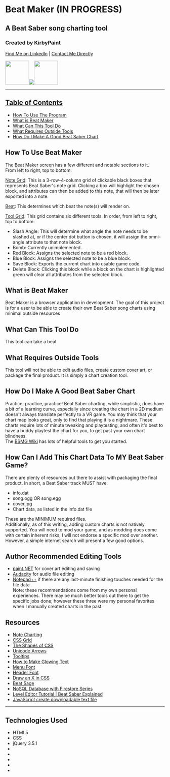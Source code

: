 # Beat Maker (IN PROGRESS)

## A Beat Saber song charting tool

### Created by KirbyPaint
<a href="https://www.linkedin.com/in/ash-porter-kirbypaint/">Find Me on LinkedIn</a> | 
<a href="mailto:porter.ashley13@gmail.com">Contact Me Directly</a>

<img src="https://cdn.discordapp.com/attachments/799876599372840964/842841023604719617/bluenote.png" width="75px"><img src="https://cdn.discordapp.com/attachments/799876599372840964/842840330809507870/logo.png"><img src="https://cdn.discordapp.com/attachments/799876599372840964/842447775345410088/rednote.png" width="75px">
<hr>

## <u>Table of Contents</u>
* <a href="#how-to-use-the-program">How To Use The Program</a>
* <a href="#what-is-beat-maker">What is Beat Maker</a>
* <a href="#what-can-this-tool-do">What Can This Tool Do</a>
* <a href="#what-requires-outside-tools">What Requires Outside Tools</a>
* <a href="#how-do-i-make-a-good-beat-saber-chart">How Do I Make A Good Beat Saber Chart</a>

## How To Use Beat Maker
The Beat Maker screen has a few different and notable sections to it.  
From left to right, top to bottom:  

<u>Note Grid</u>: This is a 3-row-4-column grid of clickable black boxes that represents Beat Saber's note grid. Clicking a box will highlight the chosen block, and attributes can then be added to this note, that will then be later exported into a note.  

<u>Beat</u>: This determines which beat the note(s) will render on.  

<u>Tool Grid</u>: This grid contains six different tools. In order, from left to right, top to bottom:  
*  Slash Angle: This will determine what angle the note needs to be slashed at, or if the center dot button is chosen, it will assign the omni-angle attribute to that note block.
*  Bomb: Currently unimplemented.
*  Red Block: Assigns the selected note to be a red block.
*  Blue Block: Assigns the selected note to be a blue block.
*  Save Block: Exports the current chart into usable game code.
*  Delete Block: Clicking this block while a block on the chart is highlighted green will clear all attributes from the selected block.  

## What is Beat Maker
Beat Maker is a browser application in development. The goal of this project is for a user to be able to create their own Beat Saber song charts using minimal outside resources

## What Can This Tool Do
This tool can take a beat

## What Requires Outside Tools
This tool will not be able to edit audio files, create custom cover art, or package the final product. It is simply a chart creation tool.  

## How Do I Make A Good Beat Saber Chart
Practice, practice, practice! Beat Saber charting, while simplistic, does have a bit of a learning curve, especially since creating the chart in a 2D medium doesn't always translate perfectly to a VR game. You may think that your chart map looks great, only to find that playing it is a nightmare. These charts require lots of minute tweaking and playtesting, and often it's best to have a buddy playtest the chart for you, to get past your own chart blindness.  
The <a href="https://bsmg.wiki/mapping/#mapping-quick-start">BSMG Wiki</a> has lots of helpful tools to get you started.

## How Can I Add This Chart Data To MY Beat Saber Game?
There are plenty of resources out there to assist with packaging the final product. In short, a Beat Saber track MUST have:  
*  info.dat
*  song.ogg OR song.egg
*  cover.jpg
*  Chart data, as listed in the info.dat file

These are the MINIMUM required files.  
Additionally, as of this writing, adding custom charts is not natively supported. You will need to mod your game, and as modding does come with certain inherent risks, I will not endorse a specific mod over another. However, a simple internet search will present a few good options.

## Author Recommended Editing Tools
*  <a href="https://www.getpaint.net/">paint.NET</a> for cover art editing and saving
*  <a href="https://www.audacityteam.org/">Audacity</a> for audio file editing
*  <a href="https://notepad-plus-plus.org/downloads/">Notepad++</a> if there are any last-minute finishing touches needed for the file data  
Note: these recommendations come from my own personal experiences. There may be much better tools out there to get the specific jobs done; however these three were my personal favorites when I manually created charts in the past.

## Resources
*  <a href="https://bsmg.wiki/mapping/map-format.html#base-object">Note Charting</a>
*  <a href="https://css-tricks.com/snippets/css/complete-guide-grid/">CSS Grid</a>
*  <a href="https://css-tricks.com/the-shapes-of-css/">The Shapes of CSS</a>
*  <a href="http://xahlee.info/comp/unicode_arrows.html">Unicode Arrows</a>
*  <a href="https://www.w3schools.com/css/css_tooltip.asp">Tooltips</a>
*  <a href="https://www.instructables.com/How-to-make-glowing-text-in-PaintNET/">How to Make Glowing Text</a>
*  <a href="https://fonts.google.com/specimen/Teko">Menu Font</a>
*  <a href="https://befonts.com/neon-tubes-neon-light-font-free.html">Header Font</a>
*  <a href="https://stackoverflow.com/questions/18920542/draw-an-x-in-css">Draw an X in CSS</a>
*  <a href="https://beatsage.com/">Beat Sage</a>
*  <a href="https://youtu.be/v_hR4K4auoQ?list=PLl-K7zZEsYLluG5MCVEzXAQ7ACZBCuZgZ">NoSQL Database with Firestore Series</a>
*  <a href="https://www.youtube.com/watch?v=5Ex6sOEVgrM">Level Editor Tutorial | Beat Saber Explained</a>
*  <a href="https://ourcodeworld.com/articles/read/189/how-to-create-a-file-and-generate-a-download-with-javascript-in-the-browser-without-a-server">JavaScript create downloadable text file</a>

<hr>

## Technologies Used

*  HTML5
*  CSS
*  jQuery 3.5.1
*  
*  
*  
*  
*  